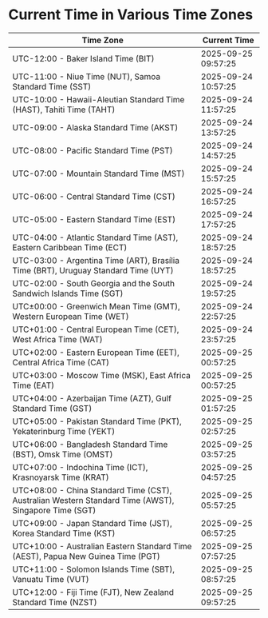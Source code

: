 # Current Time in Various Time Zones

| Time Zone | Current Time |
|-----------|--------------|
| UTC-12:00 - Baker Island Time (BIT) | 2025-09-25 09:57:25 |
| UTC-11:00 - Niue Time (NUT), Samoa Standard Time (SST) | 2025-09-24 10:57:25 |
| UTC-10:00 - Hawaii-Aleutian Standard Time (HAST), Tahiti Time (TAHT) | 2025-09-24 11:57:25 |
| UTC-09:00 - Alaska Standard Time (AKST) | 2025-09-24 13:57:25 |
| UTC-08:00 - Pacific Standard Time (PST) | 2025-09-24 14:57:25 |
| UTC-07:00 - Mountain Standard Time (MST) | 2025-09-24 15:57:25 |
| UTC-06:00 - Central Standard Time (CST) | 2025-09-24 16:57:25 |
| UTC-05:00 - Eastern Standard Time (EST) | 2025-09-24 17:57:25 |
| UTC-04:00 - Atlantic Standard Time (AST), Eastern Caribbean Time (ECT) | 2025-09-24 18:57:25 |
| UTC-03:00 - Argentina Time (ART), Brasília Time (BRT), Uruguay Standard Time (UYT) | 2025-09-24 18:57:25 |
| UTC-02:00 - South Georgia and the South Sandwich Islands Time (SGT) | 2025-09-24 19:57:25 |
| UTC±00:00 - Greenwich Mean Time (GMT), Western European Time (WET) | 2025-09-24 22:57:25 |
| UTC+01:00 - Central European Time (CET), West Africa Time (WAT) | 2025-09-24 23:57:25 |
| UTC+02:00 - Eastern European Time (EET), Central Africa Time (CAT) | 2025-09-25 00:57:25 |
| UTC+03:00 - Moscow Time (MSK), East Africa Time (EAT) | 2025-09-25 00:57:25 |
| UTC+04:00 - Azerbaijan Time (AZT), Gulf Standard Time (GST) | 2025-09-25 01:57:25 |
| UTC+05:00 - Pakistan Standard Time (PKT), Yekaterinburg Time (YEKT) | 2025-09-25 02:57:25 |
| UTC+06:00 - Bangladesh Standard Time (BST), Omsk Time (OMST) | 2025-09-25 03:57:25 |
| UTC+07:00 - Indochina Time (ICT), Krasnoyarsk Time (KRAT) | 2025-09-25 04:57:25 |
| UTC+08:00 - China Standard Time (CST), Australian Western Standard Time (AWST), Singapore Time (SGT) | 2025-09-25 05:57:25 |
| UTC+09:00 - Japan Standard Time (JST), Korea Standard Time (KST) | 2025-09-25 06:57:25 |
| UTC+10:00 - Australian Eastern Standard Time (AEST), Papua New Guinea Time (PGT) | 2025-09-25 07:57:25 |
| UTC+11:00 - Solomon Islands Time (SBT), Vanuatu Time (VUT) | 2025-09-25 08:57:25 |
| UTC+12:00 - Fiji Time (FJT), New Zealand Standard Time (NZST) | 2025-09-25 09:57:25 |

